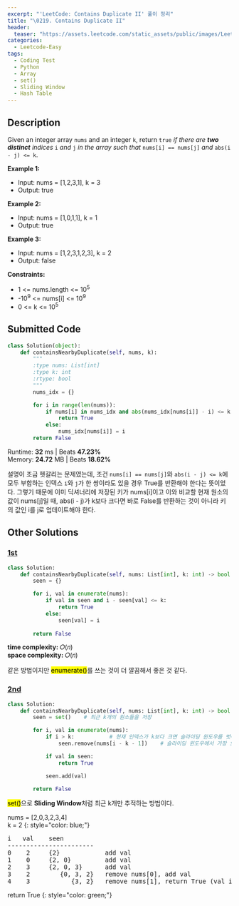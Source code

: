```yaml
---
excerpt: "'LeetCode: Contains Duplicate II' 풀이 정리"
title: "\0219. Contains Duplicate II"
header:
  teaser: "https://assets.leetcode.com/static_assets/public/images/LeetCode_Sharing.png"
categories:
  - Leetcode-Easy
tags:
  - Coding Test
  - Python
  - Array
  - set()
  - Sliding Window
  - Hash Table
---
```


## <i class="fa-solid fa-file-lines"></i> Description

Given an integer array `nums` and an integer `k`, return `true` *if there are **two distinct** indices* `i` *and* `j` *in the array such that* `nums[i] == nums[j]` *and* `abs(i - j) <= k`.

**Example 1:**

- Input: nums = [1,2,3,1], k = 3
- Output: true

**Example 2:**

- Input: nums = [1,0,1,1], k = 1
- Output: true

**Example 3:**

- Input: nums = [1,2,3,1,2,3], k = 2
- Output: false

**Constraints:**

- 1 <= nums.length <= 10<sup>5</sup>
- -10<sup>9</sup> <= nums[i] <= 10<sup>9</sup>
- 0 <= k <= 10<sup>5</sup>

## <i class="fa-solid fa-cloud-arrow-up"></i> Submitted Code

```python
class Solution(object):
    def containsNearbyDuplicate(self, nums, k):
        """
        :type nums: List[int]
        :type k: int
        :rtype: bool
        """
        nums_idx = {}

        for i in range(len(nums)):
            if nums[i] in nums_idx and abs(nums_idx[nums[i]] - i) <= k:
                return True
            else:
                nums_idx[nums[i]] = i
        return False
```
<i class="fa-solid fa-clock"></i> Runtime: **32** ms \| Beats **47.23%**    
<i class="fa-solid fa-memory"></i> Memory: **24.72** MB \| Beats **18.62%**

설명이 조금 헷갈리는 문제였는데, 조건 `nums[i] == nums[j]`와 `abs(i - j) <= k`에 모두 부합하는 인덱스 `i`와 `j`가 한 쌍이라도 있을 경우 True를 반환해야 한다는 뜻이었다. 그렇기 때문에 이미 딕셔너리에 저장된 키가 nums[i]이고 이와 비교할 현재 원소의 값이 nums[j]일 때, abs(i - j)가 k보다 크다면 바로 False를 반환하는 것이 아니라 키의 값인 i를 j로 업데이트해야 한다.

## <i class="fa-solid fa-flask"></i> Other Solutions

### <a href="https://leetcode.com/problems/contains-duplicate-ii/solutions/6012642/video-2-solutions-hashmap-set-by-niits-tmg9/" target="_blank">1st</a>

```python
class Solution:
    def containsNearbyDuplicate(self, nums: List[int], k: int) -> bool:
        seen = {}

        for i, val in enumerate(nums):
            if val in seen and i - seen[val] <= k:
                return True
            else:
                seen[val] = i
        
        return False
```
<i class="fa-solid fa-clock"></i> **time complexity:** 𝑂(𝑛)    
<i class="fa-solid fa-memory"></i> **space complexity:** 𝑂(𝑛)  

같은 방법이지만 <mark>enumerate()</mark>를 쓰는 것이 더 깔끔해서 좋은 것 같다.

### <a href="https://leetcode.com/problems/contains-duplicate-ii/solutions/6012642/video-2-solutions-hashmap-set-by-niits-tmg9/" target="_blank">2nd</a>

```python
class Solution:
    def containsNearbyDuplicate(self, nums: List[int], k: int) -> bool:
        seen = set()    # 최근 k개의 원소들을 저장

        for i, val in enumerate(nums):  
            if i > k:           # 현재 인덱스가 k보다 크면 슬라이딩 윈도우를 벗어낫다는 의미(윈도우 크기가 k+1)
                seen.remove(nums[i - k - 1])    # 슬라이딩 윈도우에서 가장 오래된 값 제거

            if val in seen:
                return True

            seen.add(val)

        return False
```
<mark>set()</mark>으로 **Sliding Window**처럼 최근 k개만 추적하는 방법이다. 

nums = [2,0,3,2,3,4]    
k = 2
{: style="color: blue;"}
<pre>
i   val    seen
-----------------------
0    2     {2}            add val
1    0     {2, 0}         add val
2    3     {2, 0, 3}      add val
3    2        {0, 3, 2}   remove nums[0], add val
4    3           {3, 2}   remove nums[1], return True (val in seen)
</pre>

return True
{: style="color: green;"}